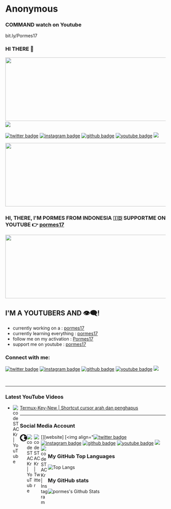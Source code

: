 # Anonymous

### COMMAND watch on Youtube

bit.ly/Pormes17

### HI THERE 👋

<img src="https://media.giphy.com/media/12W5Sg2koWYnwA/giphy.gif" width="700" height="200" frameBorder="0" >

<img src="https://media.giphy.com/media/p4NLw3I4U0idi/giphy.gif" width="300" > 

[![twitter badge](https://img.shields.io/badge/twitter-@anonymous_dikha-%231FA1F1?style=flat&logo=twitter&logoColor=blue)](https://twitter.com/anonymous_dikha)
[![instagram badge](https://img.shields.io/badge/instagram-pormes17-%230177B5?style=flat&logo=instagram)](https://www.instagram.com/pormes17)
[![github badge](https://img.shields.io/badge/github-PormesOfficial-%23E4415F?style=flat&logo=github&logoColor=white)](https://github.com/Pormes-Official)
[![youtube badge](https://img.shields.io/badge/youtube-pormes17-%23E4415F?style=flat&logo=youtube&logoColor=red)](https://bit.ly/Pormes17)
![](https://komarev.com/ghpvc/?username=pormes&color=brightgreen&style=flat)

<img src="https://media.giphy.com/media/lp3GUtG2waC88/giphy.gif" width="700" height="200" frameBorder="0" >

### HI, THERE, I'M PORMES FROM INDONESIA 🇮🇩  SUPPORTME ON YOUTUBE 👉 [pormes17][youtube]

<img src="https://media.giphy.com/media/13Nc3xlO1kGg3S/giphy.gif" width="700" height="200" frameBorder="0" >

## I'M A YOUTUBERS AND 👁️‍🗨️!
- currently working on a                             : [pormes17][youtube]
- currently learning everything                      : [pormes17][youtube]
- follow me on my activation                         : [Pormes17][instagram] 
- support me on youtube                              : [pormes17][youtube]

### Connect with me:
[![twitter badge](https://img.shields.io/badge/twitter-@anonymous_dikha-%231FA1F1?style=flat&logo=twitter&logoColor=blue)](https://twitter.com/anonymous_dikha)
[![instagram badge](https://img.shields.io/badge/instagram-Pormes17-%230177B5?style=flat&logo=instagram)](https://www.instagram.com/Pormes17)
[![github badge](https://img.shields.io/badge/github-PormesOfficial-%23E4415F?style=flat&logo=github&logoColor=white)](https://github.com/Pormes-Official)
[![youtube badge](https://img.shields.io/badge/youtube-pormes17-%23E4415F?style=flat&logo=youtube&logoColor=red)](https://bit.ly/Pormes17)
![](https://komarev.com/ghpvc/?username=pormes&color=brightgreen&style=flat)


<br />

---

### Latest YouTube Videos
<!-- YOUTUBE:START -->
- [<img align="left" alt="codeSTACKr | YouTube" width="22px" src="https://cdn.jsdelivr.net/npm/simple-icons@v3/icons/youtube.svg" />][youtube][Termux-Key-New | Shortcut cursor arah dan penghapus](https://youtu.be/6WGfsfIVx7c)

<!-- YOUTUBE:END -->

---

### Social Media Account
<!-- SOCIAL MEDIA:START -->

[<img align="left" alt="codeSTACKr.com" width="22px" src="https://raw.githubusercontent.com/iconic/open-iconic/master/svg/globe.svg" />][website]
[<img align="left" alt="codeSTACKr | YouTube" width="22px" src="https://cdn.jsdelivr.net/npm/simple-icons@v3/icons/youtube.svg" />][youtube]
[<img align="left" alt="codeSTACKr | Twitter" width="22px" src="https://cdn.jsdelivr.net/npm/simple-icons@v3/icons/twitter.svg" />][twitter]
[<img align="[![twitter badge](https://img.shields.io/badge/twitter-@anonymous_dikha-%231FA1F1?style=flat&logo=twitter&logoColor=blue)](https://twitter.com/anonymous_dikha)
[![instagram badge](https://img.shields.io/badge/instagram-Pormes17-%230177B5?style=flat&logo=instagram&logoColor=pink)](https://www.instagram.com/Pormes17)
[![github badge](https://img.shields.io/badge/github-pormes-%23E4415F?style=flat&logo=github&logoColor=white)](https://github.com/Pormes-Official)
[![youtube badge](https://img.shields.io/badge/youtube-pormes17-%23E4415F?style=flat&logo=youtube&logoColor=red)](https://bit.ly/Pormes17)
![](https://komarev.com/ghpvc/?username=pormes&color=brightgreen&style=flat)
[<img align="left" alt="codeSTACKr | Instagram" width="22px" src="https://cdn.jsdelivr.net/npm/simple-icons@v3/icons/instagram.svg" />][instagram]

<!-- SOCIAL MEDIA:END -->

### My GitHub Top Languages
<!-- GITHUB TOP LANGUAGES:END -->
![Top Langs](https://github-readme-stats.vercel.app/api/top-langs/?username=pormes&hide=css,html)
<!-- GITHUB TOP LANGUAGES:END -->

### My GitHub stats
<!-- GITHUB STATS:END -->

<img align="left" alt="pormes's Github Stats" src="https://github-readme-stats.vercel.app/api?username=pormes&show_icons=true&hide_border=true" />

[twitter]: https://twitter.com/anonymous_dikha
[youtube]: https://youtube.com/pormes17
[instagram]: https://instagram.com/Pormes17
[webdevplaylist]: https://www.youtube.com/pormes17

<!-- GITHUB STATS:END -->
